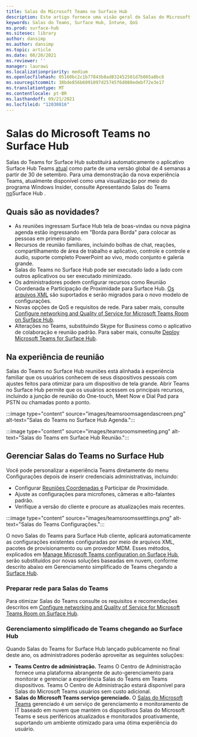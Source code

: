 ```yaml
---
title: Salas do Microsoft Teams no Surface Hub
description: Este artigo fornece uma visão geral do Salas do Microsoft Teams no Surface Hub.
keywords: Salas do Teams, Surface Hub, Intune, QoS
ms.prod: surface-hub
ms.sitesec: library
author: dansimp
ms.author: dansimp
ms.topic: article
ms.date: 08/20/2021
ms.reviewer: ''
manager: laurawi
ms.localizationpriority: medium
ms.openlocfilehash: 05160bc2c1b77843b8ad832452501d7b065a8bc6
ms.sourcegitcommit: 38bde856b6091097d25745f6d080edebf72e3e17
ms.translationtype: MT
ms.contentlocale: pt-BR
ms.lasthandoff: 09/21/2021
ms.locfileid: "12030816"
---
```

# <a name="microsoft-teams-rooms-on-surface-hub"></a>Salas do Microsoft Teams no Surface Hub

Salas do Teams for Surface Hub substituirá automaticamente o aplicativo Surface Hub Teams [atual](hub-teams-app.md) como parte de uma versão global de 4 semanas a partir de 30 de setembro. Para uma demonstração da nova experiência Teams, atualmente disponível como uma visualização por meio do programa Windows Insider, consulte Apresentando Salas do Teams [no](https://techcommunity.microsoft.com/t5/surface-it-pro-blog/introducing-teams-rooms-on-surface-hub/ba-p/2118373)Surface Hub .

## <a name="whats-new"></a>Quais são as novidades?

- As reuniões ingressam Surface Hub tela de boas-vindas ou nova página agenda estão ingressando em "Borda para Borda" para colocar as pessoas em primeiro plano.
- Recursos de reunião familiares, incluindo bolhas de chat, reações, compartilhamento de área de trabalho e aplicativo, controle e controle e áudio, suporte completo PowerPoint ao vivo, modo conjunto e galeria grande.
- Salas do Teams no Surface Hub pode ser executado lado a lado com outros aplicativos ou ser executado minimizado.
- Os administradores podem configurar recursos como Reunião Coordenada e Participação de Proximidade para Surface Hub. [Os arquivos XML](/microsoftteams/rooms/surface-hub-manage-config#teams-configuration-file-syntax) são suportados e serão migrados para o novo modelo de configurações.
- Novas opções de QoS e requisitos de rede. Para saber mais, consulte [Configure networking and Quality of Service for Microsoft Teams Room on Surface Hub](surface-hub-teams-rooms-networking.md).
- Alterações no Teams, substituindo Skype for Business como o aplicativo de colaboração e reunião padrão. Para saber mais, consulte [Deploy Microsoft Teams for Surface Hub](/MicrosoftTeams/teams-surface-hub).

## <a name="in-meeting-experience"></a>Na experiência de reunião

Salas do Teams no Surface Hub reuniões está alinhada à experiência familiar que os usuários conhecem de seus dispositivos pessoais com ajustes feitos para otimizar para um dispositivo de tela grande. Abrir Teams no Surface Hub permite que os usuários acessem os principais recursos, incluindo a junção de reunião do One-touch, Meet Now e Dial Pad para PSTN ou chamadas ponto a ponto.

:::image type="content" source="images/teamsroomsagendascreen.png" alt-text="Salas do Teams no Surface Hub Agenda.":::

:::image type="content" source="images/teamsroomsmeeting.png" alt-text="Salas do Teams em Surface Hub Reunião.":::

## <a name="manage-teams-rooms-on-surface-hub"></a>Gerenciar Salas do Teams no Surface Hub

 Você pode personalizar a experiência Teams diretamente do menu Configurações depois de inserir credenciais administrativas, incluindo:

- Configurar [Reuniões Coordenadas e](/microsoftteams/rooms/coordinated-meetings) Participar de Proximidade.
- Ajuste as configurações para microfones, câmeras e alto-falantes padrão.
- Verifique a versão do cliente e procure as atualizações mais recentes.

:::image type="content" source="images/teamsroomssetttings.png" alt-text="Salas do Teams Configurações.":::

O novo Salas do Teams para Surface Hub cliente, aplicará automaticamente as configurações existentes configuradas por meio de arquivos XML, pacotes de provisionamento ou um provedor MDM. Esses métodos, explicados em [Manage Microsoft Teams configuration on Surface Hub](/microsoftteams/rooms/surface-hub-manage-config), serão substituídos por novas soluções baseadas em nuvem, conforme descrito abaixo em Gerenciamento simplificado de Teams chegando a [Surface Hub](#simplified-management-of-teams-coming-to-surface-hub).

### <a name="prepare-networking-for-teams-rooms"></a>Preparar rede para Salas do Teams

Para otimizar Salas do Teams consulte os requisitos e recomendações descritos em [Configure networking and Quality of Service for Microsoft Teams Room on Surface Hub](surface-hub-teams-rooms-networking.md).

### <a name="simplified-management-of-teams-coming-to-surface-hub"></a>Gerenciamento simplificado de Teams chegando ao Surface Hub

Quando Salas do Teams for Surface Hub lançado publicamente no final deste ano, os administradores poderão aproveitar as seguintes soluções:

- **Teams Centro de administração.** Teams O Centro de Administração fornece uma plataforma abrangente de auto-gerenciamento para monitorar e gerenciar a experiência Salas do Teams em Teams dispositivos. Teams O Centro de Administração estará disponível para Salas do Microsoft Teams usuários sem custo adicional.
- **Salas do Microsoft Teams serviço gerenciado.** O [Salas do Microsoft Teams](/microsoftteams/rooms/microsoft-teams-rooms-premium) gerenciado é um serviço de gerenciamento e monitoramento de IT baseado em nuvem que mantém os dispositivos Salas do Microsoft Teams e seus periféricos atualizados e monitorados proativamente, suportando um ambiente otimizado para uma ótima experiência do usuário.
